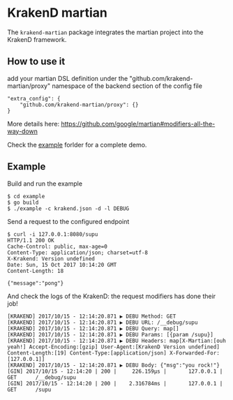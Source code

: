 # KrakenD martian

The `krakend-martian` package integrates the martian project into the KrakenD framework.

## How to use it

add your martian DSL definition under the "github.com/krakend-martian/proxy" namespace of the backend section of the config file

	"extra_config": {
		"github.com/krakend-martian/proxy": {}
	}

More details here: https://github.com/google/martian#modifiers-all-the-way-down

Check the [example](github.com/krakend-martian/tree/master/example) forlder for a complete demo.

## Example

Build and run the example

	$ cd example
	$ go build
	$ ./example -c krakend.json -d -l DEBUG

Send a request to the configured endpoint

	$ curl -i 127.0.0.1:8080/supu
	HTTP/1.1 200 OK
	Cache-Control: public, max-age=0
	Content-Type: application/json; charset=utf-8
	X-Krakend: Version undefined
	Date: Sun, 15 Oct 2017 10:14:20 GMT
	Content-Length: 18

	{"message":"pong"}

And check the logs of the KrakenD: the request modifiers has done their job!

	[KRAKEND] 2017/10/15 - 12:14:20.871 ▶ DEBU Method: GET
	[KRAKEND] 2017/10/15 - 12:14:20.871 ▶ DEBU URL: /__debug/supu
	[KRAKEND] 2017/10/15 - 12:14:20.871 ▶ DEBU Query: map[]
	[KRAKEND] 2017/10/15 - 12:14:20.871 ▶ DEBU Params: [{param /supu}]
	[KRAKEND] 2017/10/15 - 12:14:20.871 ▶ DEBU Headers: map[X-Martian:[ouh yeah!] Accept-Encoding:[gzip] User-Agent:[KrakenD Version undefined] Content-Length:[19] Content-Type:[application/json] X-Forwarded-For:[127.0.0.1]]
	[KRAKEND] 2017/10/15 - 12:14:20.871 ▶ DEBU Body: {"msg":"you rock!"}
	[GIN] 2017/10/15 - 12:14:20 | 200 |     226.159µs |       127.0.0.1 | GET      /__debug/supu
	[GIN] 2017/10/15 - 12:14:20 | 200 |    2.316784ms |       127.0.0.1 | GET      /supu